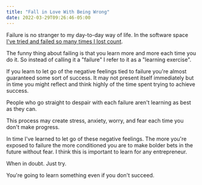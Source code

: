 ```yaml
---
title: "Fall in Love With Being Wrong"
date: 2022-03-29T09:26:46-05:00
---
```


Failure is no stranger to my day-to-day way of life. In the software space [I've tried and failed so many times I lost count](/failures).

The funny thing about failing is that you learn more and more each time you do it. So instead of calling it a "failure" I refer to it as a "learning exercise".

If you learn to let go of the negative feelings tied to failure you're almost guaranteed some sort of success. It may not present itself immediately but in time you might reflect and think highly of the time spent trying to achieve success.

People who go straight to despair with each failure aren't learning as best as they can.

This process may create stress, anxiety, worry, and fear each time you don't make progress.

In time I've learned to let go of these negative feelings. The more you're exposed to failure the more conditioned you are to make bolder bets in the future without fear. I think this is important to learn for any entrepreneur.

When in doubt. Just try.

You're going to learn something even if you don't succeed.
